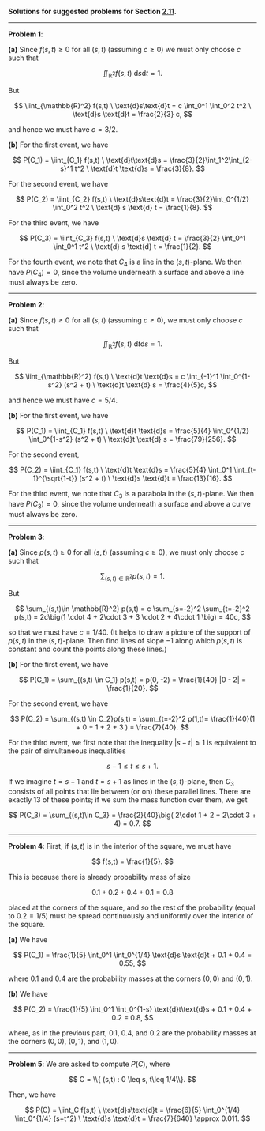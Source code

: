 **Solutions for suggested problems for Section [2.11](./05-suggested-problems.md).**

---

**Problem 1**:

**(a)** Since $f(s,t) \geq 0$ for all $(s,t)$ (assuming $c\geq 0$) we must only choose $c$ such that

$$
\iint_{\mathbb{R}^2} f(s,t) \ \text{d}s\text{d}t= 1.
$$

But

$$
\iint_{\mathbb{R}^2} f(s,t) \ \text{d}s\text{d}t = c \int_0^1 \int_0^2 t^2 \ \text{d}s \text{d}t = \frac{2}{3} c,
$$

and hence we must have $c = 3/2$.

**(b)** For the first event, we have

$$
P(C_1) = \iint_{C_1} f(s,t) \ \text{d}t\text{d}s = \frac{3}{2}\int_1^2\int_{2-s}^1 t^2 \ \text{d}t \text{d}s = \frac{3}{8}.
$$

For the second event, we have

$$
P(C_2) = \iint_{C_2} f(s,t) \ \text{d}s\text{d}t = \frac{3}{2}\int_0^{1/2} \int_0^2 t^2 \ \text{d} s \text{d} t = \frac{1}{8}.
$$

For the third event, we have

$$
P(C_3) = \iint_{C_3} f(s,t) \ \text{d}s \text{d} t = \frac{3}{2} \int_0^1 \int_0^1 t^2 \ \text{d} s \text{d} t = \frac{1}{2}.
$$

For the fourth event, we note that $C_4$ is a line in the $(s,t)$-plane. We then have $P(C_4)=0$, since the volume underneath a surface and above a line must always be zero.

---

**Problem 2**:

**(a)** Since $f(s,t)\geq 0$ for all $(s,t)$ (assuming $c\geq 0$), we must only choose $c$ such that

$$
\iint_{\mathbb{R}^2} f(s,t) \ \text{d}t \text{d}s = 1.
$$

But

$$
\iint_{\mathbb{R}^2} f(s,t) \ \text{d}t \text{d}s = c \int_{-1}^1 \int_0^{1-s^2} (s^2 + t) \ \text{d}t \text{d} s = \frac{4}{5}c,
$$

and hence we must have $c = 5/4$.

**(b)** For the first event, we have

$$
P(C_1) = \iint_{C_1} f(s,t) \ \text{d}t \text{d}s = \frac{5}{4} \int_0^{1/2} \int_0^{1-s^2} (s^2 + t) \ \text{d}t \text{d} s = \frac{79}{256}.
$$

For the second event,

$$
P(C_2) = \iint_{C_1} f(s,t) \ \text{d}t \text{d}s = \frac{5}{4} \int_0^1 \int_{t-1}^{\sqrt{1-t}} (s^2 + t) \ \text{d}s \text{d}t = \frac{13}{16}.
$$

For the third event, we note that $C_3$ is a parabola in the $(s,t)$-plane. We then have $P(C_3)=0$, since the volume underneath a surface and above a curve must always be zero.

---

**Problem 3**: 

**(a)** Since $p(s,t) \geq 0$ for all $(s,t)$ (assuming $c\geq 0$), we must only choose $c$ such that

$$
\sum_{(s,t)\in \mathbb{R}^2} p(s,t) = 1.
$$

But

$$
\sum_{(s,t)\in \mathbb{R}^2} p(s,t) = c \sum_{s=-2}^2 \sum_{t=-2}^2 p(s,t) = 2c\big(1 \cdot 4 + 2\cdot 3 + 3 \cdot 2 + 4\cdot 1 \big) = 40c,
$$

so that we must have $c = 1/40$. (It helps to draw a picture of the support of $p(s,t)$ in the $(s,t)$-plane. Then find lines of slope $-1$ along which $p(s,t)$ is constant and count the points along these lines.)

**(b)** For the first event, we have

$$
P(C_1) = \sum_{(s,t) \in C_1} p(s,t) = p(0, -2) = \frac{1}{40} |0 - 2| = \frac{1}{20}.
$$

For the second event, we have

$$
P(C_2) = \sum_{(s,t) \in C_2}p(s,t) = \sum_{t=-2}^2 p(1,t)= \frac{1}{40}(1 + 0 + 1 + 2 + 3 ) = \frac{7}{40}.
$$

For the third event, we first note that the inequality $|s-t|\leq 1$ is equivalent to the pair of simultaneous inequalities

$$
s-1 \leq t \leq s+1.
$$

If we imagine $t=s-1$ and $t=s+1$ as lines in the $(s,t)$-plane, then $C_3$ consists of all points that lie between (or on) these parallel lines. There are exactly 13 of these points; if we sum the mass function over them, we get

$$
P(C_3) = \sum_{(s,t)\in C_3} = \frac{2}{40}\big( 2\cdot 1 + 2 + 2\cdot 3 + 4) = 0.7.
$$

---

**Problem 4**: First, if $(s,t)$ is in the interior of the square, we must have

$$
f(s,t) = \frac{1}{5}.
$$

This is because there is already probability mass of size

$$
0.1 + 0.2 + 0.4 + 0.1 = 0.8
$$

placed at the corners of the square, and so the rest of the probability (equal to $0.2 = 1/5$) must be spread continuously and uniformly over the interior of the square.

**(a)** We have

$$
P(C_1) = \frac{1}{5} \int_0^1 \int_0^{1/4}  \text{d}s \text{d}t + 0.1 + 0.4 = 0.55,
$$

where $0.1$ and $0.4$ are the probability masses at the corners $(0,0)$ and $(0,1)$.

**(b)** We have

$$
P(C_2) = \frac{1}{5} \int_0^1 \int_0^{1-s} \text{d}t\text{d}s + 0.1 + 0.4 + 0.2 = 0.8,
$$

where, as in the previous part, $0.1$, $0.4$, and $0.2$ are the probability masses at the corners $(0,0)$, $(0,1)$, and $(1,0)$.

---

**Problem 5**: We are asked to compute $P(C)$, where

$$
C = \\{ (s,t) : 0 \leq s, t\leq 1/4\\}.
$$

Then, we have

$$
P(C) = \iint_C f(s,t) \ \text{d}s\text{d}t = \frac{6}{5} \int_0^{1/4} \int_0^{1/4} (s+t^2) \ \text{d}s \text{d}t = \frac{7}{640} \approx 0.011.
$$
